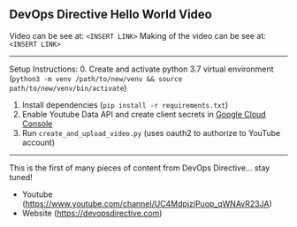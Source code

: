 ## DevOps Directive Hello World Video

Video can be see at: `<INSERT LINK>`
Making of the video can be see at: `<INSERT LINK>`

---

Setup Instructions: 
0. Create and activate python 3.7 virtual environment (`python3 -m venv /path/to/new/venv && source path/to/new/venv/bin/activate`)
1. Install dependencies (`pip install -r requirements.txt`)
2. Enable Youtube Data API and create client secrets in [Google Cloud Console](https://console.developers.google.com/apis/api/youtube.googleapis.com/credentials)
3. Run `create_and_upload_video.py` (uses oauth2 to authorize to YouTube account)

---

This is the first of many pieces of content from DevOps Directive... stay tuned! 
- Youtube (https://www.youtube.com/channel/UC4MdpjzjPuop_qWNAvR23JA)
- Website (https://devopsdirective.com)